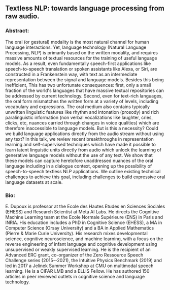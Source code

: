 ## Textless NLP: towards language processing from raw audio.   ##
### Abstract:
The oral (or gestural) modality is the most natural channel for human language interactions. Yet, language technology (Natural Language Processing, NLP) is primarily based on the written modality, and requires massive amounts of textual resources for the training of useful language models.  As a result, even fundamentally speech-first applications like speech-to-speech translation or spoken assistants like Alexa, or Siri, are constructed in a Frankenstein way, with text as an intermediate representation between the signal and language models. Besides this being inefficient, This has two unfortunate consequences: first, only a small fraction of the world's languages that have massive textual repositories can be addressed by current technology. Second, even for text-rich languages, the oral form mismatches the written form at a variety of levels, including vocabulary and expressions. The oral medium also contains typically unwritten linguistic features like rhythm and intonation (prosody) and rich paralinguistic information (non verbal vocalizations like laughter, cries, clicks, etc, nuances carried through changes in voice qualities) which are therefore inaccessible to language models. But is this a necessity? Could we build language applications directly from the audio stream without using any text? In this talk, we review recent breakthroughs in representation learning and self-supervised techniques which have made it possible to learn latent linguistic units directly from audio which unlock the learning of generative language models without the use of any text. We show that these models can capture heretofore unaddressed nuances of the oral language including in a dialogue context, opening up the possibility of speech-to-speech textless NLP applications. We outline existing technical challenges to achieve this goal, including challenges to build expressive oral language datasets at scale.

### Bio:
E. Dupoux is professor at the Ecole des Hautes Etudes en Sciences Sociales (EHESS) and Research Scientist at Meta AI Labs. He directs the Cognitive Machine Learning team at the Ecole Normale Supérieure (ENS) in Paris and INRIA.  His education includes a PhD in Cognitive Science (EHESS), a MA in Computer Science (Orsay University) and a BA in Applied Mathematics (Pierre & Marie Curie University). His research mixes developmental science, cognitive neuroscience, and machine learning, with a focus on the reverse engineering of infant language and cognitive development using unsupervised or weakly supervised learning. He is the recipient of an Advanced ERC grant, co-organizer of the Zero Ressource Speech Challenge series (2015--2021), the Intuitive Physics Benchmark (2019) and led in 2017 a Jelinek Summer Workshop at CMU on multimodal speech learning. He is a CIFAR LMB and a ELLIS Fellow. He has authored 150 articles in peer reviewed outlets in cognitive science and language technology.
